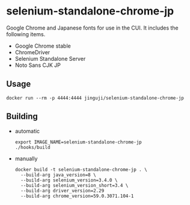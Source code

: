 # selenium-standalone-chrome-jp

Google Chrome and Japanese fonts for use in the CUI.
It includes the following items.

- Google Chrome stable
- ChromeDriver
- Selenium Standalone Server
- Noto Sans CJK JP

## Usage

```shell
docker run --rm -p 4444:4444 jinguji/selenium-standalone-chrome-jp
```

## Building

- automatic

  ```shell
  export IMAGE_NAME=selenium-standalone-chrome-jp
  ./hooks/build
  ```

- manually

  ```shell
  docker build -t selenium-standalone-chrome-jp . \
    --build-arg java_version=8 \
    --build-arg selenium_version=3.4.0 \
    --build-arg selenium_version_short=3.4 \
    --build-arg driver_version=2.29
    --build-arg chrome_version=59.0.3071.104-1
  ```
